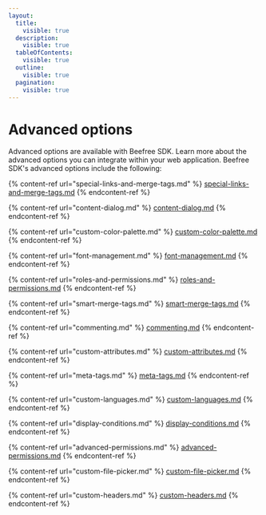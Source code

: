 ```yaml
---
layout:
  title:
    visible: true
  description:
    visible: true
  tableOfContents:
    visible: true
  outline:
    visible: true
  pagination:
    visible: true
---
```


# Advanced options

Advanced options are available with Beefree SDK. Learn more about the advanced options you can integrate within your web application. Beefree SDK's advanced options include the following:

{% content-ref url="special-links-and-merge-tags.md" %}
[special-links-and-merge-tags.md](special-links-and-merge-tags.md)
{% endcontent-ref %}

{% content-ref url="content-dialog.md" %}
[content-dialog.md](content-dialog.md)
{% endcontent-ref %}

{% content-ref url="custom-color-palette.md" %}
[custom-color-palette.md](custom-color-palette.md)
{% endcontent-ref %}

{% content-ref url="font-management.md" %}
[font-management.md](font-management.md)
{% endcontent-ref %}

{% content-ref url="roles-and-permissions.md" %}
[roles-and-permissions.md](roles-and-permissions.md)
{% endcontent-ref %}

{% content-ref url="smart-merge-tags.md" %}
[smart-merge-tags.md](smart-merge-tags.md)
{% endcontent-ref %}

{% content-ref url="commenting.md" %}
[commenting.md](commenting.md)
{% endcontent-ref %}

{% content-ref url="custom-attributes.md" %}
[custom-attributes.md](custom-attributes.md)
{% endcontent-ref %}

{% content-ref url="meta-tags.md" %}
[meta-tags.md](meta-tags.md)
{% endcontent-ref %}

{% content-ref url="custom-languages.md" %}
[custom-languages.md](custom-languages.md)
{% endcontent-ref %}

{% content-ref url="display-conditions.md" %}
[display-conditions.md](display-conditions.md)
{% endcontent-ref %}

{% content-ref url="advanced-permissions.md" %}
[advanced-permissions.md](advanced-permissions.md)
{% endcontent-ref %}

{% content-ref url="custom-file-picker.md" %}
[custom-file-picker.md](custom-file-picker.md)
{% endcontent-ref %}

{% content-ref url="custom-headers.md" %}
[custom-headers.md](custom-headers.md)
{% endcontent-ref %}
